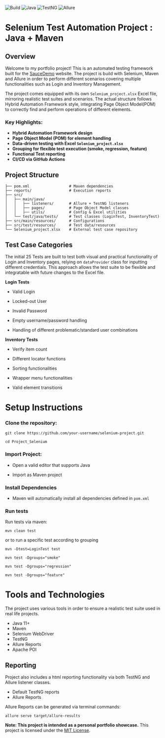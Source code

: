 ![Build](https://img.shields.io/badge/build-passing-brightgreen)
![Java](https://img.shields.io/badge/java-11+-blue)
![TestNG](https://img.shields.io/badge/testng-framework-orange)
![Allure](https://img.shields.io/badge/report-Allure-purple)
# Selenium Test Automation Project : Java + Maven

## Overview
 Welcome to my portfolio project! This is an automated testing framework built for the [SauceDemo](https://www.saucedemo.com/) website.
 The project is build with Selenium, Maven and Allure in order to perform different scenarios covering multiple functionalities such as Login and Inventory Management.
 
The project comes equipped with its own ``Selenium_project.xlsx`` Excel file, mirroring realistic test suites and scenarios. 
The actual structure follows Hybrid Automation Framework style, integrating Page Object Model(POM) to correctly find and perform operations of different elements.

### Key Highlights:

- **Hybrid Automation Framework design**
- **Page Object Model (POM) for element handling**
- **Data-driven testing with Excel ``Selenium_project.xlsx``**
- **Grouping for flexible test execution (smoke, regression, feature)**
- **Functional Test reporting**
- **CI/CD via GitHub Actions**

## Project Structure 

```Project_Selenium/
├── pom.xml                  # Maven dependencies
├── reports/                 # Execution reports
├── src/
│   ├── main/java/
│   │   ├── listeners/       # Allure + TestNG listeners
│   │   ├── pages/           # Page Object Model classes
│   │   ├── utils/           # Config & Excel utilities
│   └── test/java/tests/     # Test classes (LoginTest, InventoryTest)
├── src/main/resources/      # Configurations
├── src/test/resources/      # Test data/resources
└── Selenium_project.xlsx    # External test case repository
```


## Test Case Categories
The initial 25 Tests are built to test both visual and practical functionality  of Login and Inventory pages, relying on ``dataProvider`` class for inputting different credentials. This approach allows the test suite to be flexible and integratable with future changes to the Excel file.

**Login Tests**

- Valid Login  

- Locked-out User

- Invalid Password

- Empty username/password handling

- Handling of different problematic/standard user combinations

**Inventory Tests**

- Verify item count
- Different locator functions

- Sorting functionalities

- Wrapper menu functionalities

- Valid element transitions

# Setup Instructions

### Clone the repository:

```git clone https://github.com/your-username/selenium-project.git```

```cd Project_Selenium```

### Import Project:
- Open a valid editor that supports Java

- Import as Maven project

### Install Dependencies

- Maven will automatically install all dependencies defined in ``pom.xml``

### Run tests
Run tests via maven:

``mvn clean test``

or to run a specific test according to grouping

``mvn -Dtest=LoginTest test``

``mvn test -Dgroups="smoke"``

``mvn test -Dgroups="regression"``

``mvn test -Dgroups="feature"``

# Tools and Technologies

The project uses various tools in order to ensure a realistic test suite used in real life projects.

- Java 11+ 
- Maven
- Selenium WebDriver
- TestNG
- Allure Reports
- Apache POI

## Reporting

Project also includes a html reporting functionality via both TestNG and Allure listener classes.

- Default TestNG reports 
- Allure Reports

Allure Reports can be generated via terminal commands:

``allure serve target/allure-results``

**Note: This project is intended as a personal portfolio showcase.**
This project is licensed under the [MIT License](LICENSE).
